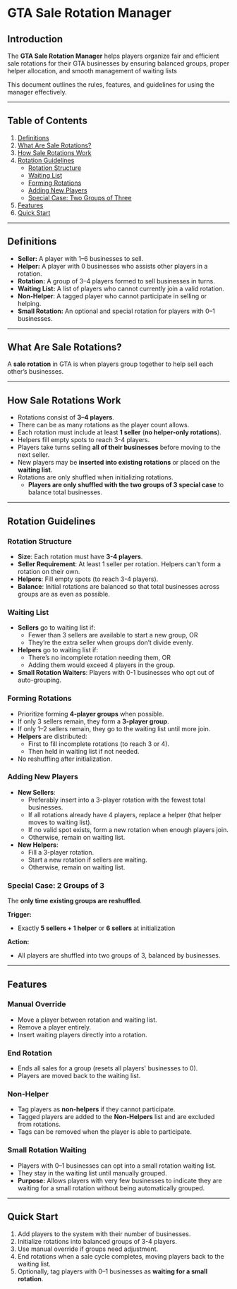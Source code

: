 # GTA Sale Rotation Manager

## Introduction
The **GTA Sale Rotation Manager** helps players organize fair and efficient sale rotations for their GTA businesses by ensuring balanced groups, proper helper allocation, and smooth management of waiting lists

This document outlines the rules, features, and guidelines for using the manager effectively.

---

## Table of Contents
1. [Definitions](#definitions)
2. [What Are Sale Rotations?](#what-are-sale-rotations)
3. [How Sale Rotations Work](#how-sale-rotations-work)
4. [Rotation Guidelines](#rotation-guidelines)
   - [Rotation Structure](#rotation-structure)
   - [Waiting List](#waiting-list)
   - [Forming Rotations](#forming-rotations)
   - [Adding New Players](#adding-new-players)
   - [Special Case: Two Groups of Three](#special-case-two-groups-of-three)
5. [Features](#features)
6. [Quick Start](#quick-start)

---

## Definitions
- **Seller:** A player with 1–6 businesses to sell.  
- **Helper:** A player with 0 businesses who assists other players in a rotation.  
- **Rotation:** A group of 3–4 players formed to sell businesses in turns.  
- **Waiting List:** A list of players who cannot currently join a valid rotation.  
- **Non-Helper**: A tagged player who cannot participate in selling or helping.
- **Small Rotation:** An optional and special rotation for players with 0–1 businesses.

---

## What Are Sale Rotations?
A **sale rotation** in GTA is when players group together to help sell each other’s businesses.

---

## How Sale Rotations Work
- Rotations consist of **3–4 players**.  
- There can be as many rotations as the player count allows.  
- Each rotation must include at least **1 seller** (**no helper-only rotations**).  
- Helpers fill empty spots to reach 3-4 players.  
- Players take turns selling **all of their businesses** before moving to the next seller. 
- New players may be **inserted into existing rotations** or placed on the **waiting list**.  
- Rotations are only shuffled when initializing rotations.
  - **Players are only shuffled with the two groups of 3 special case** to balance total businesses.

---

## Rotation Guidelines

### Rotation Structure
- **Size**: Each rotation must have **3-4 players**.
- **Seller Requirement**: At least 1 seller per rotation. Helpers can't form a rotation on their own. 
- **Helpers**: Fill empty spots (to reach 3-4 players).
- **Balance**: Initial rotations are balanced so that total businesses across groups are as even as possible. 

### Waiting List
- **Sellers** go to waiting list if:
  - Fewer than 3 sellers are available to start a new group, OR
  - They’re the extra seller when groups don’t divide evenly.
- **Helpers** go to waiting list if:
  - There’s no incomplete rotation needing them, OR
  - Adding them would exceed 4 players in the group.
- **Small Rotation Waiters**: Players with 0-1 businesses who opt out of auto-grouping. 

### Forming Rotations
- Prioritize forming **4-player groups** when possible.
- If only 3 sellers remain, they form a **3-player group**.
- If only 1–2 sellers remain, they go to the waiting list until more join.
- **Helpers** are distributed:
  - First to fill incomplete rotations (to reach 3 or 4).
  - Then held in waiting list if not needed.
- No reshuffling after initialization.

### Adding New Players
- **New Sellers**:
  - Preferably insert into a 3-player rotation with the fewest total businesses.
  - If all rotations already have 4 players, replace a helper (that helper moves to waiting list).
  - If no valid spot exists, form a new rotation when enough players join.
  - Otherwise, remain on waiting list.
- **New Helpers**: 
  - Fill a 3-player rotation.
  - Start a new rotation if sellers are waiting. 
  - Otherwise, remain on waiting list.

### Special Case: 2 Groups of 3
The **only time existing groups are reshuffled**.

**Trigger:**
  - Exactly **5 sellers + 1 helper** or **6 sellers** at initialization

**Action:**
  - All players are shuffled into two groups of 3, balanced by businesses.

---

## Features

### Manual Override
- Move a player between rotation and waiting list.  
- Remove a player entirely.  
- Insert waiting players directly into a rotation.

### End Rotation
- Ends all sales for a group (resets all players' businesses to 0).  
- Players are moved back to the waiting list.

### Non-Helper
- Tag players as **non-helpers** if they cannot participate.  
- Tagged players are added to the **Non-Helpers** list and are excluded from rotations.  
- Tags can be removed when the player is able to participate.

### Small Rotation Waiting
- Players with 0–1 businesses can opt into a small rotation waiting list.
- They stay in the waiting list until manually grouped.
- **Purpose:** Allows players with very few businesses to indicate they are waiting for a small rotation without being automatically grouped.  

---

## Quick Start
1. Add players to the system with their number of businesses.  
2. Initialize rotations into balanced groups of 3-4 players.  
3. Use manual override if groups need adjustment.  
4. End rotations when a sale cycle completes, moving players back to the waiting list.  
5. Optionally, tag players with 0–1 businesses as **waiting for a small rotation**.